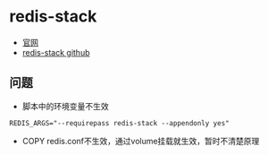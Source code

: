 # redis-stack
- [官网](https://redis.io/docs/install/install-stack/docker/)
- [redis-stack github](https://github.com/redis-stack/redis-stack/blob/master/envs/dockers/dockerfile.tmpl)

## 问题
- 脚本中的环境变量不生效
```shell
REDIS_ARGS="--requirepass redis-stack --appendonly yes"
```
- COPY redis.conf不生效，通过volume挂载就生效，暂时不清楚原理